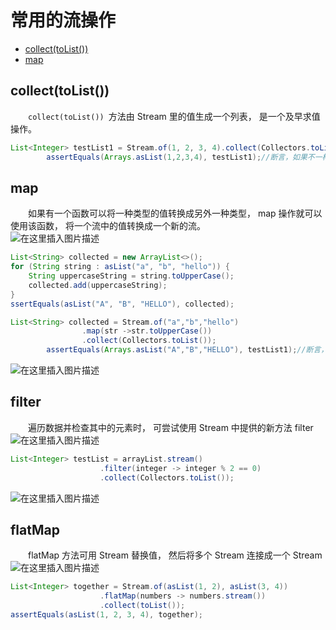 # 常用的流操作
- [collect(toList())](#ecllect)  
- [map](#map)

## collect(toList())
&emsp;&emsp;`collect(toList()) `方法由 Stream 里的值生成一个列表， 是一个及早求值操作。
```java
List<Integer> testList1 = Stream.of(1, 2, 3, 4).collect(Collectors.toList());
        assertEquals(Arrays.asList(1,2,3,4), testList1);//断言，如果不一样，则会报错
```
## map
&emsp;&emsp;如果有一个函数可以将一种类型的值转换成另外一种类型， map 操作就可以使用该函数， 将一个流中的值转换成一个新的流。  
![在这里插入图片描述](https://img-blog.csdnimg.cn/20190619142507373.png?x-oss-process=image/watermark,type_ZmFuZ3poZW5naGVpdGk,shadow_10,text_aHR0cHM6Ly9ibG9nLmNzZG4ubmV0L3FxXzI1NTk4NDUz,size_16,color_FFFFFF,t_70)  
```java
List<String> collected = new ArrayList<>();
for (String string : asList("a", "b", "hello")) {
    String uppercaseString = string.toUpperCase();
    collected.add(uppercaseString);
}
ssertEquals(asList("A", "B", "HELLO"), collected);
```

```java
List<String> collected = Stream.of("a","b","hello")
                .map(str ->str.toUpperCase())
                .collect(Collectors.toList());
        assertEquals(Arrays.asList("A","B","HELLO"), testList1);//断言，如果不一样，则会报错
```
![在这里插入图片描述](https://img-blog.csdnimg.cn/2019061914255680.png)  

## filter
&emsp;&emsp;遍历数据并检查其中的元素时， 可尝试使用 Stream 中提供的新方法 filter  
![在这里插入图片描述](https://img-blog.csdnimg.cn/20190619142439307.png?x-oss-process=image/watermark,type_ZmFuZ3poZW5naGVpdGk,shadow_10,text_aHR0cHM6Ly9ibG9nLmNzZG4ubmV0L3FxXzI1NTk4NDUz,size_16,color_FFFFFF,t_70)  
```java
List<Integer> testList = arrayList.stream()
                    .filter(integer -> integer % 2 == 0)
                    .collect(Collectors.toList());
```
![在这里插入图片描述](https://img-blog.csdnimg.cn/20190619142627822.png)

## flatMap
&emsp;&emsp;flatMap 方法可用 Stream 替换值， 然后将多个 Stream 连接成一个 Stream  
![在这里插入图片描述](https://img-blog.csdnimg.cn/2019061914240588.png?x-oss-process=image/watermark,type_ZmFuZ3poZW5naGVpdGk,shadow_10,text_aHR0cHM6Ly9ibG9nLmNzZG4ubmV0L3FxXzI1NTk4NDUz,size_16,color_FFFFFF,t_70)  
```java
List<Integer> together = Stream.of(asList(1, 2), asList(3, 4))
                    .flatMap(numbers -> numbers.stream())
                    .collect(toList());
assertEquals(asList(1, 2, 3, 4), together);
```